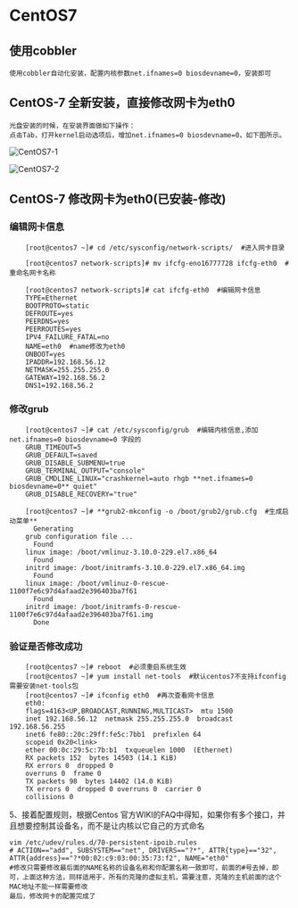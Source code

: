 # CentOS7

## 使用cobbler

    使用cobbler自动化安装，配置内核参数net.ifnames=0 biosdevname=0，安装即可

## CentOS-7 全新安装，直接修改网卡为eth0

    光盘安装的时候，在安装界面做如下操作：
    点击Tab，打开kernel启动选项后，增加net.ifnames=0 biosdevname=0，如下图所示。

![CentOS7-1](http://i.imgur.com/JONm3jy.png)

![CentOS7-2](http://i.imgur.com/64i8Dg5.png)

## CentOS-7 修改网卡为eth0(已安装-修改)

### 编辑网卡信息

```shell
    [root@centos7 ~]# cd /etc/sysconfig/network-scripts/  #进入网卡目录

    [root@centos7 network-scripts]# mv ifcfg-eno16777728 ifcfg-eth0  #重命名网卡名称

    [root@centos7 network-scripts]# cat ifcfg-eth0  #编辑网卡信息
    TYPE=Ethernet
    BOOTPROTO=static
    DEFROUTE=yes
    PEERDNS=yes
    PEERROUTES=yes
    IPV4_FAILURE_FATAL=no
    NAME=eth0  #name修改为eth0
    ONBOOT=yes
    IPADDR=192.168.56.12
    NETMASK=255.255.255.0
    GATEWAY=192.168.56.2
    DNS1=192.168.56.2
```

### 修改grub

```shell
    [root@centos7 ~]# cat /etc/sysconfig/grub  #编辑内核信息,添加 net.ifnames=0 biosdevname=0 字段的
    GRUB_TIMEOUT=5
    GRUB_DEFAULT=saved
    GRUB_DISABLE_SUBMENU=true
    GRUB_TERMINAL_OUTPUT="console"
    GRUB_CMDLINE_LINUX="crashkernel=auto rhgb **net.ifnames=0 biosdevname=0** quiet"
    GRUB_DISABLE_RECOVERY="true"

    [root@centos7 ~]# **grub2-mkconfig -o /boot/grub2/grub.cfg  #生成启动菜单**
      Generating
    grub configuration file ...
      Found
    linux image: /boot/vmlinuz-3.10.0-229.el7.x86_64
      Found
    initrd image: /boot/initramfs-3.10.0-229.el7.x86_64.img
      Found
    linux image: /boot/vmlinuz-0-rescue-1100f7e6c97d4afaad2e396403ba7f61
      Found
    initrd image: /boot/initramfs-0-rescue-1100f7e6c97d4afaad2e396403ba7f61.img
      Done
```

### 验证是否修改成功

```shell
    [root@centos7 ~]# reboot  #必须重启系统生效
    [root@centos7 ~]# yum install net-tools  #默认centos7不支持ifconfig 需要安装net-tools包
    [root@centos7 ~]# ifconfig eth0  #再次查看网卡信息
    eth0:
    flags=4163<UP,BROADCAST,RUNNING,MULTICAST>  mtu 1500
    inet 192.168.56.12  netmask 255.255.255.0  broadcast 192.168.56.255
    inet6 fe80::20c:29ff:fe5c:7bb1  prefixlen 64
    scopeid 0x20<link>
    ether 00:0c:29:5c:7b:b1  txqueuelen 1000  (Ethernet)
    RX packets 152  bytes 14503 (14.1 KiB)
    RX errors 0  dropped 0
    overruns 0  frame 0
    TX packets 98  bytes 14402 (14.0 KiB)
    TX errors 0  dropped 0 overruns 0  carrier 0
    collisions 0
```



5、接着配置规则，根据Centos 官方WIKI的FAQ中得知，如果你有多个接口，并且想要控制其设备名，而不是让内核以它自己的方式命名

```shell
vim /etc/udev/rules.d/70-persistent-ipoib.rules 
# ACTION=="add", SUBSYSTEM=="net", DRIVERS=="?*", ATTR{type}=="32", ATTR{address}=="?*00:02:c9:03:00:35:73:f2", NAME="eth0"
#修改只需要修改最后面的NAME名称的设备名称和你配置名称一致即可，前面的#号去掉，即可，上面这种方法，同样适用于，所有的克隆的虚拟主机，需要注意，克隆的主机前面的这个MAC地址不能一样需要修改
最后，修改网卡的配置完成了
```
